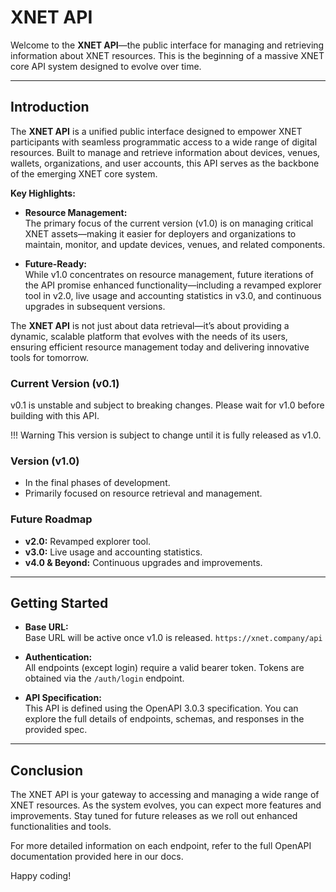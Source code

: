 # XNET API

Welcome to the **XNET API**—the public interface for managing and retrieving information about XNET resources. This is the beginning of a massive XNET core API system designed to evolve over time.

---

## Introduction
The **XNET API** is a unified public interface designed to empower XNET participants with seamless programmatic access to a wide range of digital resources. Built to manage and retrieve information about devices, venues, wallets, organizations, and user accounts, this API serves as the backbone of the emerging XNET core system.

**Key Highlights:**

- **Resource Management:**  
  The primary focus of the current version (v1.0) is on managing critical XNET assets—making it easier for deployers and organizations to maintain, monitor, and update devices, venues, and related components.

- **Future-Ready:**  
  While v1.0 concentrates on resource management, future iterations of the API promise enhanced functionality—including a revamped explorer tool in v2.0, live usage and accounting statistics in v3.0, and continuous upgrades in subsequent versions.

The **XNET API** is not just about data retrieval—it’s about providing a dynamic, scalable platform that evolves with the needs of its users, ensuring efficient resource management today and delivering innovative tools for tomorrow.

### Current Version (v0.1)
v0.1 is unstable and subject to breaking changes. Please wait for v1.0 before building with this API.

!!! Warning
      This version is subject to change until it is fully released as v1.0.

### Version (v1.0)
- In the final phases of development.
- Primarily focused on resource retrieval and management.

### Future Roadmap
- **v2.0:** Revamped explorer tool.
- **v3.0:** Live usage and accounting statistics.
- **v4.0 & Beyond:** Continuous upgrades and improvements.

---

## Getting Started

- **Base URL:**  
  Base URL will be active once v1.0 is released.
  `https://xnet.company/api`

- **Authentication:**  
  All endpoints (except login) require a valid bearer token. Tokens are obtained via the `/auth/login` endpoint.

- **API Specification:**  
  This API is defined using the OpenAPI 3.0.3 specification. You can explore the full details of endpoints, schemas, and responses in the provided spec.

---

## Conclusion
The XNET API is your gateway to accessing and managing a wide range of XNET resources. As the system evolves, you can expect more features and improvements. Stay tuned for future releases as we roll out enhanced functionalities and tools.

For more detailed information on each endpoint, refer to the full OpenAPI documentation provided here in our docs.

Happy coding!